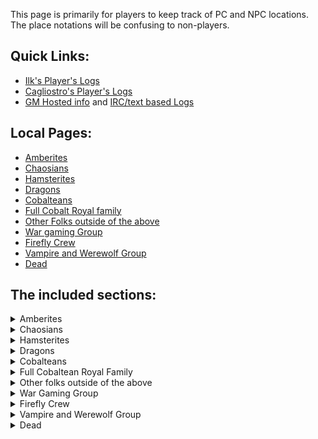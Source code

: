 This page is primarily for players to keep track of PC and NPC locations. The place notations will be confusing to non-players.

## Quick Links: 
 + [Ilk's Player's Logs](//web.mit.edu/~dskern/www/amber/)
 + [Cagliostro's Player's Logs](//cagliostro.awardspace.com/logs/)
 + [GM Hosted info](//plan-b.org/~dkap/Amber) and [IRC/text based Logs](//plan-b.org/~dkap/Amber/logs/)

## Local Pages:

 + [Amberites](WhoIsWhereAmberites)
 + [Chaosians](WhoIsWhereChaosians)
 + [Hamsterites](WhoIsWhereHamsterites)
 + [Dragons](WhoIsWhereDragons)
 + [Cobalteans](WhoIsWhereCobalteans)
 + [Full Cobalt Royal family](CobalteanRoyalFamily)
 + [Other Folks outside of the above](WhoIsWhereOther)
 + [War gaming Group](WhoIsWhereWargamingGroup)
 + [Firefly Crew](WhoIsWhereFirefly)
 + [Vampire and Werewolf Group](WhoIsWhereVampWolfGroup)
 + [Dead](WhoIsWhereDead)

## The included sections:

<details><summary>Amberites</summary>

{% capture my_include %}{% include_relative WhoIsWhereAmberites.md %}{% endcapture %}
{{ my_include | markdownify }}

</details>

<details><summary>Chaosians</summary>

Not migrated yet

</details>

<details><summary>Hamsterites</summary>

{% capture my_include %}{% include_relative WhoIsWhereHamsterites.md %}{% endcapture %}
{{ my_include | markdownify }}

</details>

<details><summary>Dragons</summary>

Not migrated yet

</details>

<details><summary>Cobalteans</summary>

{% capture my_include %}{% include_relative WhoIsWhereCobalteans.md %}{% endcapture %}
{{ my_include | markdownify }}

</details>

<details><summary>Full Cobaltean Royal Family</summary>

{% capture my_include %}{% include_relative CobalteanRoyalFamily.md %}{% endcapture %}
{{ my_include | markdownify }}

</details>

<details><summary>Other folks outside of the above</summary>

Not migrated yet

</details>

<details><summary>War Gaming Group</summary>

{% capture my_include %}{% include_relative WhoIsWhereWargamingGroup.md %}{% endcapture %}
{{ my_include | markdownify }}

</details>

<details><summary>Firefly Crew</summary>

{% capture my_include %}{% include_relative WhoIsWhereFirefly.md %}{% endcapture %}
{{ my_include | markdownify }}

</details>

<details><summary>Vampire and Werewolf Group</summary>

Not migrated yet

</details>

<details><summary>Dead</summary>

{% capture my_include %}{% include_relative WhoIsWhereDead.md %}{% endcapture %}
{{ my_include | markdownify }}

</details>
